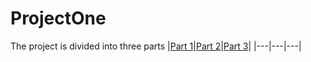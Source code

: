 # ProjectOne

The project is divided into three parts
|[Part 1](https://github.com/)|[Part 2](https://github.com/)|[Part 3](https://github.com/)|
|---|---|---|
